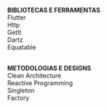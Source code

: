 <b>BIBLIOTECAS E FERRAMENTAS</b>
<br>
Flutter
<br>
Http
<br>
GetIt
<br>
Dartz
<br>
Equatable
<br>
<br>

<b>METODOLOGIAS E DESIGNS</b>
<br>
Clean Architecture
<br>
Reactive Programming
<br>
Singleton
<br>
Factory
<br>